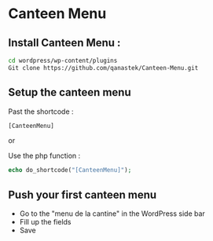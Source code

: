 # Canteen Menu

## Install Canteen Menu :

```bash
cd wordpress/wp-content/plugins
Git clone https://github.com/qanastek/Canteen-Menu.git
```
## Setup the canteen menu

Past the shortcode :
```php
[CanteenMenu]
```

or

Use the php function :
```php
echo do_shortcode("[CanteenMenu]");
```

## Push your first canteen menu

* Go to the "menu de la cantine" in the WordPress side bar
* Fill up the fields
* Save
